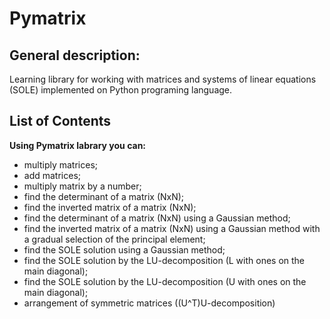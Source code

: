 # Pymatrix

## General description:
Learning library for working with matrices and systems of linear equations (SOLE) implemented on Python programing language.

## List of Contents
**Using Pymatrix labrary you can:**
- multiply matrices;
- add matrices;
- multiply matrix by a number;
- find the determinant of a matrix (NxN);
- find the inverted matrix of a matrix (NxN);
- find the determinant of a matrix (NxN) using a Gaussian method;
- find the inverted matrix of a matrix (NxN) using a Gaussian method with a gradual selection of the principal element;
- find the SOLE solution using a Gaussian method;
- find the SOLE solution by the LU-decomposition (L with ones on the main diagonal);
- find the SOLE solution by the LU-decomposition (U with ones on the main diagonal);
- arrangement of symmetric matrices ((U^T)U-decomposition)
